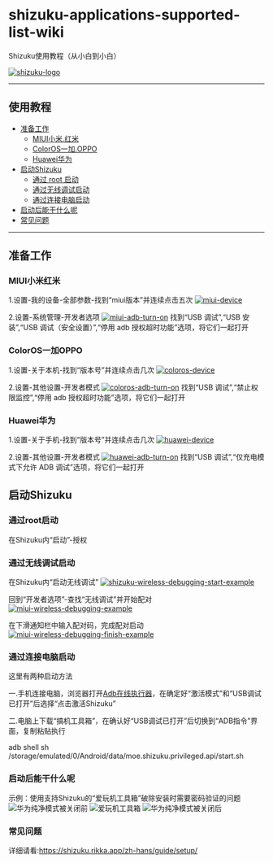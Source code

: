 # shizuku-applications-supported-list-wiki
Shizuku使用教程（从小白到小白）

[![shizuku-logo]](https://shizuku.rikka.app/)

--------------------


## 使用教程

- [准备工作](#准备工作)
  - [MIUI小米.红米](#MIUI小米红米)
  - [ColorOS一加.OPPO](#ColorOS一加OPPO)
  - [Huawei华为](#Huawei华为)
- [启动Shizuku](#启动Shizuku)
  - [通过 root 启动](#通过root启动)
  - [通过无线调试启动](#通过无线调试启动)
  - [通过连接电脑启动](#通过连接电脑启动)
- [启动后能干什么呢](#启动后能干什么呢)
- [常见问题](#常见问题)
--------------------

## 准备工作


### MIUI小米红米
1.设置-我的设备-全部参数-找到“miui版本”并连续点击五次
[![miui-device]](https://www.coolapk.com/feed/45300089)

2.设置-系统管理-开发者选项
[![miui-adb-turn-on]](https://www.coolapk.com/feed/45300089)
找到“USB 调试”,“USB 安装”,“USB 调试（安全设置）”,“停用 adb 授权超时功能”选项，将它们一起打开

### ColorOS一加OPPO
1.设置-关于本机-找到“版本号”并连续点击几次
[![coloros-device]](https://www.coolapk.com/feed/46509870)

2.设置-其他设置-开发者模式
[![coloros-adb-turn-on]](https://www.coolapk.com/feed/40627917)
找到“USB 调试”,“禁止权限监控”,“停用 adb 授权超时功能”选项，将它们一起打开

### Huawei华为
1.设置-关于手机-找到“版本号”并连续点击几次
[![huawei-device]](https://www.coolapk.com/feed/46509870)

2.设置-其他设置-开发者模式
[![huawei-adb-turn-on]](https://www.coolapk.com/feed/40627917)
找到“USB 调试”,“仅充电模式下允许 ADB 调试”选项，将它们一起打开

## 启动Shizuku


### 通过root启动
在Shizuku内“启动”-授权

### 通过无线调试启动
在Shizuku内“启动无线调试”
[![shizuku-wireless-debugging-start-example]](https://www.coolapk.com/feed/45300089)

回到“开发者选项”-查找“无线调试”并开始配对
[![miui-wireless-debugging-example]](https://www.coolapk.com/feed/45300089)

在下滑通知栏中输入配对码，完成配对启动
[![miui-wireless-debugging-finish-example]](https://www.coolapk.com/feed/45300089)

### 通过连接电脑启动
这里有两种启动方法

一.手机连接电脑，浏览器打开[Adb在线执行器](https://adb.http.gs/ "Adb在线执行器")，在确定好“激活模式”和“USB调试已打开”后选择“点击激活Shizuku”

二.电脑上下载“搞机工具箱”，在确认好“USB调试已打开”后切换到“ADB指令”界面，复制粘贴执行

adb shell sh /storage/emulated/0/Android/data/moe.shizuku.privileged.api/start.sh

### 启动后能干什么呢

示例：使用支持Shizuku的“爱玩机工具箱”破除安装时需要密码验证的问题
![][huawei-pure-example]
![][huawei-impure-start-example]
![][huawei-impure-finish-example]

### 常见问题
详细请看:https://shizuku.rikka.app/zh-hans/guide/setup/


[shizuku-logo]:/image/Shizuku-logo.png "shizuku-logo"
[miui-device]:/image/miui-device.jpg "miui打开开发者选项"
[miui-adb-turn-on]:/image/miui-adb-turn-on.jpg "miui打开usb调试"
[coloros-device]:/image/coloros-device.jpeg "coloros打开开发者模式"
[coloros-adb-turn-on]:/image/coloros-adb-turn-on.jpg "coloros打开usb调试"
[huawei-device]:/image/huawei-device.jpg "华为设备打开开发者模式"
[huawei-adb-turn-on]:/image/huawei-adb-turn-on.jpg "华为设备打开usb调试"
[shizuku-wireless-debugging-start-example]:/image/shizuku-wireless-debugging-start-example.jpeg "shizuku开始无线调试"
[miui-wireless-debugging-example]:/image/miui-wireless-debugging-example.jpeg "shizuku开始无线调试"
[miui-wireless-debugging-finish-example]:/image/miui-wireless-debugging-finish-example.jpeg "shizuku开始无线调试"
[huawei-pure-example]:/image/huawei-pure-example.jpg "华为纯净模式被关闭前"
[huawei-impure-start-example]:/image/huawei-impure-start-example.jpg "爱玩机工具箱"
[huawei-impure-finish-example]:/image/huawei-impure-finish-example.jpg "华为纯净模式被关闭后"